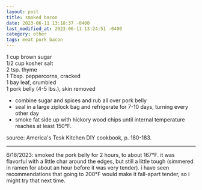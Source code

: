 ```yaml
---
layout: post
title: smoked bacon
date: 2023-06-11 13:18:37 -0400
last_modified_at: 2023-06-11 13:24:51 -0400
category: other
tags: meat pork bacon
---
```


1 cup brown sugar  
1/2 cup kosher salt  
2 tsp. thyme  
1 Tbsp. peppercorns, cracked  
1 bay leaf, crumbled  
1 pork belly (4-5 lbs.), skin removed  
* combine sugar and spices and rub all over pork belly
* seal in a large ziplock bag and refrigerate for 7-10 days, turning every other day
* smoke fat side up with hickory wood chips until internal temperature reaches at
  least 150°F.

source: America's Tesk Kitchen DIY cookbook, p. 180-183.

---
6/18/2023: smoked the pork belly for 2 hours, to about 167°F. it was flavorful with a little char
around the edges, but still a little tough (simmered in ramen for about an hour before it was very
tender). i have seen recommendations that going to 200°F would make it fall-apart tender, so i
might try that next time.

